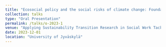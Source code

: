 ```yaml
---
title: "Ecosocial policy and the social risks of climate change: Foundations of the U.S. ecosocial safety net"
collection: talks
type: "Oral Presentation"
permalink: /talks/o-2023-1
venue: "Applying Sustainability Transition Research in Social Work Tackling Major Societal Challenge of Social Inclusion"
date: 2023-12-01
location: "University of Jyväskylä"
---
```

